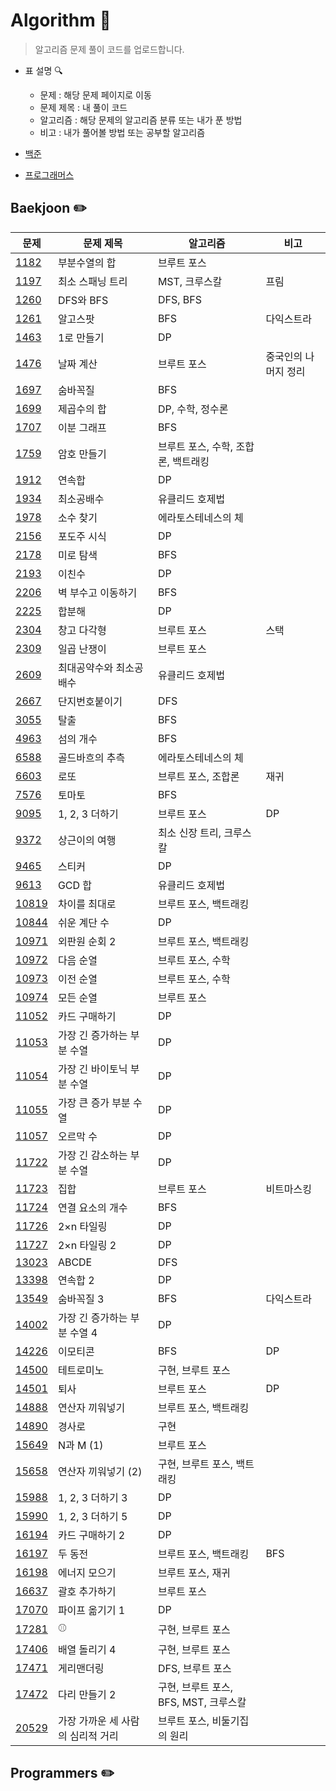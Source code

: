 # Algorithm :penguin:

> 알고리즘 문제 풀이 코드를 업로드합니다.

- 표 설명 :mag:
  - 문제 : 해당 문제 페이지로 이동
  - 문제 제목 : 내 풀이 코드
  - 알고리즘 : 해당 문제의 알고리즘 분류 또는 내가 푼 방법
  - 비고 : 내가 풀어볼 방법 또는 공부할 알고리즘

- [백준](https://github.com/kmathl96/Algorithm#baekjoon-)
- [프로그래머스](https://github.com/kmathl96/Algorithm#programmers-)



## Baekjoon :pencil2:

| 문제                                           | 문제 제목                         | 알고리즘                              | 비고                 |
| ---------------------------------------------- | --------------------------------- | ------------------------------------- | -------------------- |
| [1182](https://www.acmicpc.net/problem/1182)   | 부분수열의 합                     | 브루트 포스                           |                      |
| [1197](https://www.acmicpc.net/problem/1197)   | 최소 스패닝 트리                  | MST, 크루스칼                         | 프림                 |
| [1260](https://www.acmicpc.net/problem/1260)   | DFS와 BFS                         | DFS, BFS                              |                      |
| [1261](https://www.acmicpc.net/problem/1261)   | 알고스팟                          | BFS                                   | 다익스트라           |
| [1463](https://www.acmicpc.net/problem/1463)   | 1로 만들기                        | DP                                    |                      |
| [1476](https://www.acmicpc.net/problem/1476)   | 날짜 계산                         | 브루트 포스                           | 중국인의 나머지 정리 |
| [1697](https://www.acmicpc.net/problem/1697)   | 숨바꼭질                          | BFS                                   |                      |
| [1699](https://www.acmicpc.net/problem/1699)   | 제곱수의 합                       | DP, 수학, 정수론                      |                      |
| [1707](https://www.acmicpc.net/problem/1707)   | 이분 그래프                       | BFS                                   |                      |
| [1759](https://www.acmicpc.net/problem/1759)   | 암호 만들기                       | 브루트 포스, 수학, 조합론, 백트래킹   |                      |
| [1912](https://www.acmicpc.net/problem/1912)   | 연속합                            | DP                                    |                      |
| [1934](https://www.acmicpc.net/problem/1934)   | 최소공배수                        | 유클리드 호제법                       |                      |
| [1978](https://www.acmicpc.net/problem/1978)   | 소수 찾기                         | 에라토스테네스의 체                   |                      |
| [2156](https://www.acmicpc.net/problem/2156)   | 포도주 시식                       | DP                                    |                      |
| [2178](https://www.acmicpc.net/problem/2178)   | 미로 탐색                         | BFS                                   |                      |
| [2193](https://www.acmicpc.net/problem/2193)   | 이친수                            | DP                                    |                      |
| [2206](https://www.acmicpc.net/problem/2206)   | 벽 부수고 이동하기                | BFS                                   |                      |
| [2225](https://www.acmicpc.net/problem/2225)   | 합분해                            | DP                                    |                      |
| [2304](https://www.acmicpc.net/problem/2304)   | 창고 다각형                       | 브루트 포스                           | 스택                 |
| [2309](https://www.acmicpc.net/problem/2309)   | 일곱 난쟁이                       | 브루트 포스                           |                      |
| [2609](https://www.acmicpc.net/problem/2609)   | 최대공약수와 최소공배수           | 유클리드 호제법                       |                      |
| [2667](https://www.acmicpc.net/problem/2667)   | 단지번호붙이기                    | DFS                                   |                      |
| [3055](https://www.acmicpc.net/problem/3055)   | 탈출                              | BFS                                   |                      |
| [4963](https://www.acmicpc.net/problem/4963)   | 섬의 개수                         | BFS                                   |                      |
| [6588](https://www.acmicpc.net/problem/6588)   | 골드바흐의 추측                   | 에라토스테네스의 체                   |                      |
| [6603](https://www.acmicpc.net/problem/6603)   | 로또                              | 브루트 포스, 조합론                   | 재귀                 |
| [7576](https://www.acmicpc.net/problem/7576)   | 토마토                            | BFS                                   |                      |
| [9095](https://www.acmicpc.net/problem/9095)   | 1, 2, 3 더하기                    | 브루트 포스                           | DP                   |
| [9372](https://www.acmicpc.net/problem/9372)   | 상근이의 여행                     | 최소 신장 트리, 크루스칼              |                      |
| [9465](https://www.acmicpc.net/problem/9465)   | 스티커                            | DP                                    |                      |
| [9613](https://www.acmicpc.net/problem/9613)   | GCD 합                            | 유클리드 호제법                       |                      |
| [10819](https://www.acmicpc.net/problem/10819) | 차이를 최대로                     | 브루트 포스, 백트래킹                 |                      |
| [10844](https://www.acmicpc.net/problem/10844) | 쉬운 계단 수                      | DP                                    |                      |
| [10971](https://www.acmicpc.net/problem/10971) | 외판원 순회 2                     | 브루트 포스, 백트래킹                 |                      |
| [10972](https://www.acmicpc.net/problem/10972) | 다음 순열                         | 브루트 포스, 수학                     |                      |
| [10973](https://www.acmicpc.net/problem/10973) | 이전 순열                         | 브루트 포스, 수학                     |                      |
| [10974](https://www.acmicpc.net/problem/10974) | 모든 순열                         | 브루트 포스                           |                      |
| [11052](https://www.acmicpc.net/problem/11052) | 카드 구매하기                     | DP                                    |                      |
| [11053](https://www.acmicpc.net/problem/11053) | 가장 긴 증가하는 부분 수열        | DP                                    |                      |
| [11054](https://www.acmicpc.net/problem/11054) | 가장 긴 바이토닉 부분 수열        | DP                                    |                      |
| [11055](https://www.acmicpc.net/problem/11055) | 가장 큰 증가 부분 수열            | DP                                    |                      |
| [11057](https://www.acmicpc.net/problem/11057) | 오르막 수                         | DP                                    |                      |
| [11722](https://www.acmicpc.net/problem/11722) | 가장 긴 감소하는 부분 수열        | DP                                    |                      |
| [11723](https://www.acmicpc.net/problem/11723) | 집합                              | 브루트 포스                           | 비트마스킹           |
| [11724](https://www.acmicpc.net/problem/11724) | 연결 요소의 개수                  | BFS                                   |                      |
| [11726](https://www.acmicpc.net/problem/11726) | 2×n 타일링                        | DP                                    |                      |
| [11727](https://www.acmicpc.net/problem/11727) | 2×n 타일링 2                      | DP                                    |                      |
| [13023](https://www.acmicpc.net/problem/13023) | ABCDE                             | DFS                                   |                      |
| [13398](https://www.acmicpc.net/problem/13398) | 연속합 2                          | DP                                    |                      |
| [13549](https://www.acmicpc.net/problem/13549) | 숨바꼭질 3                        | BFS                                   | 다익스트라           |
| [14002](https://www.acmicpc.net/problem/14002) | 가장 긴 증가하는 부분 수열 4      | DP                                    |                      |
| [14226](https://www.acmicpc.net/problem/14226) | 이모티콘                          | BFS                                   | DP                   |
| [14500](https://www.acmicpc.net/problem/14500) | 테트로미노                        | 구현, 브루트 포스                     |                      |
| [14501](https://www.acmicpc.net/problem/14501) | 퇴사                              | 브루트 포스                           | DP                   |
| [14888](https://www.acmicpc.net/problem/14888) | 연산자 끼워넣기                   | 브루트 포스, 백트래킹                 |                      |
| [14890](https://www.acmicpc.net/problem/14890) | 경사로                            | 구현                                  |                      |
| [15649](https://www.acmicpc.net/problem/15649) | N과 M (1)                         | 브루트 포스                           |                      |
| [15658](https://www.acmicpc.net/problem/15658) | 연산자 끼워넣기 (2)               | 구현, 브루트 포스, 백트래킹           |                      |
| [15988](https://www.acmicpc.net/problem/15988) | 1, 2, 3 더하기 3                  | DP                                    |                      |
| [15990](https://www.acmicpc.net/problem/15990) | 1, 2, 3 더하기 5                  | DP                                    |                      |
| [16194](https://www.acmicpc.net/problem/16194) | 카드 구매하기 2                   | DP                                    |                      |
| [16197](https://www.acmicpc.net/problem/16197) | 두 동전                           | 브루트 포스, 백트래킹                 | BFS                  |
| [16198](https://www.acmicpc.net/problem/16198) | 에너지 모으기                     | 브루트 포스, 재귀                     |                      |
| [16637](https://www.acmicpc.net/problem/16637) | 괄호 추가하기                     | 브루트 포스                           |                      |
| [17070](https://www.acmicpc.net/problem/17070) | 파이프 옮기기 1                   | DP                                    |                      |
| [17281](https://www.acmicpc.net/problem/17281) | :baseball:                        | 구현, 브루트 포스                     |                      |
| [17406](https://www.acmicpc.net/problem/17406) | 배열 돌리기 4                     | 구현, 브루트 포스                     |                      |
| [17471](https://www.acmicpc.net/problem/17471) | 게리맨더링                        | DFS, 브루트 포스                      |                      |
| [17472](https://www.acmicpc.net/problem/17472) | 다리 만들기 2                     | 구현, 브루트 포스, BFS, MST, 크루스칼 |                      |
| [20529](https://www.acmicpc.net/problem/20529) | 가장 가까운 세 사람의 심리적 거리 | 브루트 포스, 비둘기집의 원리          |                      |




## Programmers :pencil2:

